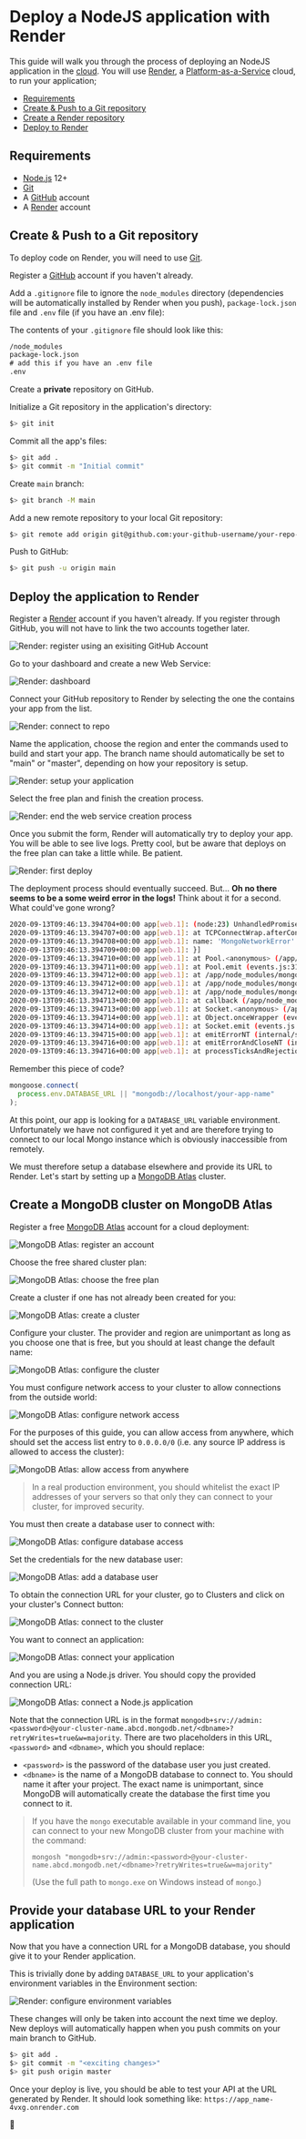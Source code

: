 # Deploy a NodeJS application with Render

This guide will walk you through the process of deploying an NodeJS application in the [cloud][cloud]. You will use [Render][render], a [Platform-as-a-Service][paas] cloud, to run your application;

<!-- START doctoc generated TOC please keep comment here to allow auto update -->
<!-- DON'T EDIT THIS SECTION, INSTEAD RE-RUN doctoc TO UPDATE -->

- [Requirements](#requirements)
- [Create & Push to a Git repository](#create-a-git-repository)
- [Create a Render repository](#create-render-account)
- [Deploy to Render](#deploy-to-render)

<!-- END doctoc generated TOC please keep comment here to allow auto update -->

## Requirements

- [Node.js][node] 12+
- [Git][git]
- A [GitHub][github] account
- A [Render][render] account

## Create & Push to a Git repository

To deploy code on Render, you will need to use [Git][git].

Register a [GitHub][github] account if you haven't already.


Add a `.gitignore` file to ignore the `node_modules` directory (dependencies
will be automatically installed by Render when you push), `package-lock.json` file and `.env` file (if you have an .env file):

The contents of your `.gitignore` file should look like this:

```txt
/node_modules
package-lock.json
# add this if you have an .env file
.env
```

Create a **private** repository on GitHub.

Initialize a Git repository in the application's directory:

```bash
$> git init
```

Commit all the app's files:

```bash
$> git add .
$> git commit -m "Initial commit"
```

Create `main` branch:

```bash
$> git branch -M main
```

Add a new remote repository to your local Git repository:

```bash
$> git remote add origin git@github.com:your-github-username/your-repo-name.git
```

Push to GitHub:

```bash
$> git push -u origin main
```

## Deploy the application to Render

Register a [Render][render] account if you haven't already. If you register through GitHub, you will not have to link the two accounts together later.

![Render: register using an exisiting GitHub Account](./images/render-01-signup.png)

Go to your dashboard and create a new Web Service:

![Render: dashboard](./images/render-02-create.png)

Connect your GitHub repository to Render by selecting the one the contains your app from the list.

![Render: connect to repo](./images/render-03-connect.png)

Name the application, choose the region and enter the commands used to build and start your app. The branch name should automatically be set to "main" or "master", depending on how your repository is setup.

![Render: setup your application](./images/render-04-setup.png)

Select the free plan and finish the creation process.

![Render: end the web service creation process](./images/render-05-plans.png)

Once you submit the form, Render will automatically try to deploy your app. You will be able to see live logs. Pretty cool, but be aware that deploys on the free plan can take a little while. Be patient.

![Render: first deploy](./images/render-06-deploy.png)

The deployment process should eventually succeed. But... **Oh no there seems to be a some weird error in the logs!** Think about it for a second. What could've gone wrong?

```bash
2020-09-13T09:46:13.394704+00:00 app[web.1]: (node:23) UnhandledPromiseRejectionWarning: MongoNetworkError: failed to connect to server [localhost:27017] on first connect [Error: connect ECONNREFUSED 127.0.0.1:27017
2020-09-13T09:46:13.394707+00:00 app[web.1]: at TCPConnectWrap.afterConnect [as oncomplete] (net.js:1141:16) {
2020-09-13T09:46:13.394708+00:00 app[web.1]: name: 'MongoNetworkError'
2020-09-13T09:46:13.394709+00:00 app[web.1]: }]
2020-09-13T09:46:13.394710+00:00 app[web.1]: at Pool.<anonymous> (/app/node_modules/mongodb/lib/core/topologies/server.js:438:11)
2020-09-13T09:46:13.394711+00:00 app[web.1]: at Pool.emit (events.js:315:20)
2020-09-13T09:46:13.394712+00:00 app[web.1]: at /app/node_modules/mongodb/lib/core/connection/pool.js:562:14
2020-09-13T09:46:13.394712+00:00 app[web.1]: at /app/node_modules/mongodb/lib/core/connection/pool.js:995:11
2020-09-13T09:46:13.394712+00:00 app[web.1]: at /app/node_modules/mongodb/lib/core/connection/connect.js:32:7
2020-09-13T09:46:13.394713+00:00 app[web.1]: at callback (/app/node_modules/mongodb/lib/core/connection/connect.js:280:5)
2020-09-13T09:46:13.394713+00:00 app[web.1]: at Socket.<anonymous> (/app/node_modules/mongodb/lib/core/connection/connect.js:310:7)
2020-09-13T09:46:13.394714+00:00 app[web.1]: at Object.onceWrapper (events.js:422:26)
2020-09-13T09:46:13.394714+00:00 app[web.1]: at Socket.emit (events.js:315:20)
2020-09-13T09:46:13.394715+00:00 app[web.1]: at emitErrorNT (internal/streams/destroy.js:92:8)
2020-09-13T09:46:13.394716+00:00 app[web.1]: at emitErrorAndCloseNT (internal/streams/destroy.js:60:3)
2020-09-13T09:46:13.394716+00:00 app[web.1]: at processTicksAndRejections (internal/process/task_queues.js:84:21)
```

Remember this piece of code?

```js
mongoose.connect(
  process.env.DATABASE_URL || "mongodb://localhost/your-app-name"
);
```

At this point, our app is looking for a `DATABASE_URL` variable environment. Unfortunately we have not configured it yet and are therefore trying to connect to our local Mongo instance which is obviously inaccessible from remotely.

We must therefore setup a database elsewhere and provide its URL to Render. Let's start by setting up a [MongoDB Atlas][mongodb-atlas] cluster.

## Create a MongoDB cluster on MongoDB Atlas

Register a free [MongoDB Atlas][mongodb-try] account for a cloud deployment:

![MongoDB Atlas: register an account](./images/mongodb-atlas-01-register.png)

Choose the free shared cluster plan:

![MongoDB Atlas: choose the free plan](./images/mongodb-atlas-02-plan.png)

Create a cluster if one has not already been created for you:

![MongoDB Atlas: create a cluster](./images/mongodb-atlas-03-create-cluster.png)

Configure your cluster. The provider and region are unimportant as long as you
choose one that is free, but you should at least change the default name:

![MongoDB Atlas: configure the cluster](./images/mongodb-atlas-04-configure-cluster.png)

You must configure network access to your cluster to allow connections from the
outside world:

![MongoDB Atlas: configure network access](./images/mongodb-atlas-05-network-access.png)

For the purposes of this guide, you can allow access from anywhere, which should
set the access list entry to `0.0.0.0/0` (i.e. any source IP address is allowed
to access the cluster):

![MongoDB Atlas: allow access from anywhere](./images/mongodb-atlas-06-whitelist-ip.png)

> In a real production environment, you should whitelist the exact IP addresses
> of your servers so that only they can connect to your cluster, for improved
> security.

You must then create a database user to connect with:

![MongoDB Atlas: configure database access](./images/mongodb-atlas-07-database-access.png)

Set the credentials for the new database user:

![MongoDB Atlas: add a database user](./images/mongodb-atlas-08-add-user.png)

To obtain the connection URL for your cluster, go to Clusters and click on your
cluster's Connect button:

![MongoDB Atlas: connect to the cluster](./images/mongodb-atlas-09-connect.png)

You want to connect an application:

![MongoDB Atlas: connect your application](./images/mongodb-atlas-10-connect-app.png)

And you are using a Node.js driver. You should copy the provided connection URL:

![MongoDB Atlas: connect a Node.js application](./images/mongodb-atlas-11-connect-nodejs.png)

Note that the connection URL is in the format
`mongodb+srv://admin:<password>@your-cluster-name.abcd.mongodb.net/<dbname>?retryWrites=true&w=majority`.
There are two placeholders in this URL, `<password>` and `<dbname>`, which you
should replace:

- `<password>` is the password of the database user you just created.
- `<dbname>` is the name of a MongoDB database to connect to. You should name it
  after your project. The exact name is unimportant, since MongoDB will
  automatically create the database the first time you connect to it.

> If you have the `mongo` executable available in your command line, you can
> connect to your new MongoDB cluster from your machine with the command:
>
>     mongosh "mongodb+srv://admin:<password>@your-cluster-name.abcd.mongodb.net/<dbname>?retryWrites=true&w=majority"
>
> (Use the full path to `mongo.exe` on Windows instead of `mongo`.)

## Provide your database URL to your Render application

Now that you have a connection URL for a MongoDB database, you should give it
to your Render application.

This is trivially done by adding `DATABASE_URL` to your application's
environment variables in the Environment section:

![Render: configure environment variables](./images/render-08-variables.png)

These changes will only be taken into account the next time we deploy. New deploys will automatically happen when you push commits on your main branch to GitHub.

```bash
$> git add .
$> git commit -m "<exciting changes>"
$> git push origin master
```

Once your deploy is live, you should be able to test your API at the URL generated by Render. It should look something like: `https://app_name-4vxg.onrender.com`

🎉

[cloud]: https://en.wikipedia.org/wiki/Cloud_computing
[express]: https://expressjs.com
[express-generator]: https://www.npmjs.com/package/generator-express-api-es
[git]: https://git-scm.com
[github]: https://github.com
[render]: https://render.com
[mongodb-atlas]: https://www.mongodb.com/cloud/atlas
[mongodb-try]: https://www.mongodb.com/try
[mongoose]: https://mongoosejs.com
[node]: https://nodejs.org
[paas]: https://en.wikipedia.org/wiki/Platform_as_a_service
[two-hard-things]: https://martinfowler.com/bliki/TwoHardThings.html
